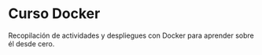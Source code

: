 # Curso Docker
Recopilación de actividades y despliegues con Docker para aprender sobre él desde cero.
